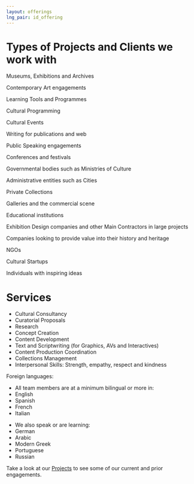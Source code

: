 ```yaml
---
layout: offerings
lng_pair: id_offering
---
```

<script src="https://kit.fontawesome.com/9293cabefc.js" crossorigin="anonymous"></script>
<div class="row">
    <div class="col-md-12">
        <div class="position-relative padding-container even-background">
            <div>
                <h1 class="title2">Types of Projects and Clients we work with</h1>
                <div class="offlist">
                    <p><i class="fa-solid fa-building-columns"></i>Museums, Exhibitions and Archives</p>
                    <p><i class="fa-solid fa-palette"></i>Contemporary Art engagements</p>
                    <p><i class="fa-solid fa-pen"></i>Learning Tools and Programmes</p>
                    <p><i class="fa-solid fa-gear"></i>Cultural Programming</p>
                    <p><i class="fa-solid fa-masks-theater"></i>Cultural Events</p>
                    <p><i class="fa-solid fa-pen-nib"></i>Writing for publications and web</p>
                    <p><i class="fa-solid fa-comments"></i>Public Speaking engagements</p>
                    <p><i class="fa-solid fa-users"></i>Conferences and festivals</p>
                    <p><i class="fa-solid fa-building"></i>Governmental bodies such as Ministries of Culture</p>
                    <p><i class="fa-solid fa-city"></i>Administrative entities such as Cities</p>
                    <p><i class="fa-solid fa-paintbrush"></i>Private Collections</p>
                    <p><i class="fa-solid fa-handshake"></i>Galleries and the commercial scene</p>
                    <p><i class="fa-solid fa-school"></i>Educational institutions</p>
                    <p><i class="fa-solid fa-list-check"></i>Exhibition Design companies and other Main Contractors in large projects</p>
                    <p><i class="fa-solid fa-sitemap"></i>Companies looking to provide value into their history and heritage </p>
                    <p><i class="fa-solid fa-building-ngo"></i>NGOs</p>
                    <p><i class="fa-solid fa-rocket"></i>Cultural Startups</p>
                    <p><i class="fa-solid fa-lightbulb"></i>Individuals with inspiring ideas</p>
                </div>
            </div>
            <div>
                <h1 class="title2">Services</h1>
                <ul id="offering-services">
                    <li>Cultural Consultancy</li>
                    <li>Curatorial Proposals</li>
                    <li>Research</li>
                    <li>Concept Creation</li>
                    <li>Content Development</li>
                    <li>Text and Scriptwriting (for Graphics, AVs and Interactives)</li>
                    <li>Content Production Coordination</li>
                    <li>Collections Management</li>
                    <li> Interpersonal Skills: Strength, empathy, respect and kindness</li>
                </ul>
                <div id="foreign-languages">
                    <p>Foreign languages:</p>
                    <div >
                        <ul class="sub-item">
                        <li>All team members are at a minimum bilingual or more in:</li>
                            <li>English</li>
                            <li>Spanish</li>
                            <li>French</li>
                            <li>Italian</li>
                        </ul>
                        <ul class="sub-item">
                        <li>We also speak or are learning:</li>
                            <li>German</li>
                            <li>Arabic</li>
                            <li>Modern Greek</li>
                            <li>Portuguese</li>
                            <li>Russian</li>
                        </ul>
                    </div>
                </div>
                <p>Take a look at our <a class="link" href="/tabs/projects.html">Projects</a> to see some of our current and prior engagements.</p>
            </div>
         </div>
    </div> 
